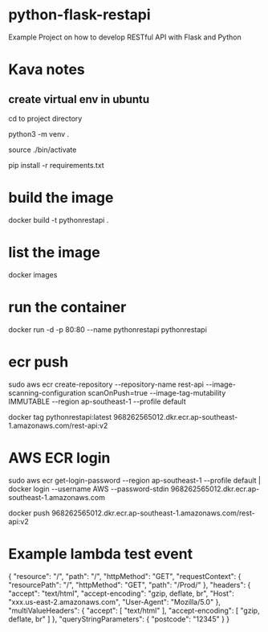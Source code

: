 # python-flask-restapi
Example Project on how to develop RESTful API with Flask and Python


# Kava notes
## create virtual env in ubuntu
cd to project directory

python3 -m venv .

source ./bin/activate

pip install -r requirements.txt

# build the image
docker build -t pythonrestapi .
# list the image
docker images


# run the container
docker run -d -p 80:80 --name pythonrestapi pythonrestapi

# ecr push
sudo aws ecr create-repository --repository-name rest-api --image-scanning-configuration scanOnPush=true --image-tag-mutability IMMUTABLE --region ap-southeast-1 --profile default


docker tag pythonrestapi:latest 968262565012.dkr.ecr.ap-southeast-1.amazonaws.com/rest-api:v2


# AWS ECR login
sudo aws ecr get-login-password --region ap-southeast-1 --profile default | docker login --username AWS --password-stdin 968262565012.dkr.ecr.ap-southeast-1.amazonaws.com

docker push 968262565012.dkr.ecr.ap-southeast-1.amazonaws.com/rest-api:v2


# Example lambda test event

{
  "resource": "/",
  "path": "/",
  "httpMethod": "GET",
  "requestContext": {
    "resourcePath": "/",
    "httpMethod": "GET",
    "path": "/Prod/"
  },
  "headers": {
    "accept": "text/html",
    "accept-encoding": "gzip, deflate, br",
    "Host": "xxx.us-east-2.amazonaws.com",
    "User-Agent": "Mozilla/5.0"
  },
  "multiValueHeaders": {
    "accept": [
      "text/html"
    ],
    "accept-encoding": [
      "gzip, deflate, br"
    ]
  },
  "queryStringParameters": {
    "postcode": "12345"
  }
}
